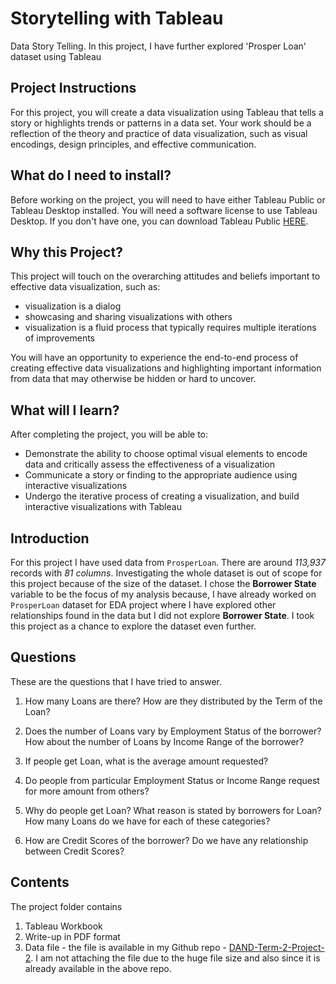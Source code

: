 # Storytelling with Tableau
Data Story Telling. In this project, I have further explored 'Prosper Loan' dataset using Tableau

## Project Instructions

For this project, you will create a data visualization using Tableau that tells a story or highlights trends or patterns in a data set. Your work should be a reflection of the theory and practice of data visualization, such as visual encodings, design principles, and effective communication.

## What do I need to install?

Before working on the project, you will need to have either Tableau Public or Tableau Desktop installed. You will need a software license to use Tableau Desktop. If you don't have one, you can download Tableau Public [HERE](https://public.tableau.com/s/).

## Why this Project?

This project will touch on the overarching attitudes and beliefs important to effective data visualization, such as:
- visualization is a dialog
- showcasing and sharing visualizations with others
- visualization is a fluid process that typically requires multiple iterations of improvements

You will have an opportunity to experience the end-to-end process of creating effective data visualizations and highlighting important information from data that may otherwise be hidden or hard to uncover.

## What will I learn?

After completing the project, you will be able to:
- Demonstrate the ability to choose optimal visual elements to encode data and critically assess the effectiveness of a visualization
- Communicate a story or finding to the appropriate audience using interactive visualizations
- Undergo the iterative process of creating a visualization, and build interactive visualizations with Tableau

## Introduction

For this project I have used data from `ProsperLoan`. There are around _113,937_ records with _81 columns_. Investigating the whole dataset is out of scope for this project because of the size of the dataset. I chose the **Borrower State** variable to be the focus of my analysis because, I have already worked on `ProsperLoan` dataset for EDA project where I have explored other relationships found in the data but I did not explore **Borrower State**. I took this project as a chance to explore the dataset even further.

## Questions

These are the questions that I have tried to answer.

1. How many Loans are there? How are they distributed by the Term of the Loan?

2. Does the number of Loans vary by Employment Status of the borrower? How about the number of Loans by Income Range of the borrower?

3. If people get Loan, what is the average amount requested?

4. Do people from particular Employment Status or Income Range request for more amount from others?

5. Why do people get Loan? What reason is stated by borrowers for Loan? How many Loans do we have for each of these categories?

6. How are Credit Scores of the borrower? Do we have any relationship between Credit Scores?

## Contents

The project folder contains

1. Tableau Workbook
2. Write-up in PDF format
3. Data file - the file is available in my Github repo - [DAND-Term-2-Project-2](https://github.com/kashyapsubramanian/DAND-Term-2-Project-2.git). I am not attaching the file due to the huge file size and also since it is already available in the above repo.

